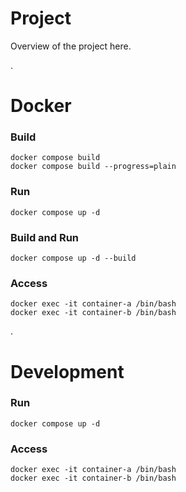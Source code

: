 # Project
Overview of the project here.

.
# Docker
### Build
	docker compose build  
	docker compose build --progress=plain  
### Run
	docker compose up -d
### Build and Run
	docker compose up -d --build
### Access
	docker exec -it container-a /bin/bash
	docker exec -it container-b /bin/bash

.
# Development
### Run
	docker compose up -d	
### Access
	docker exec -it container-a /bin/bash
	docker exec -it container-b /bin/bash
